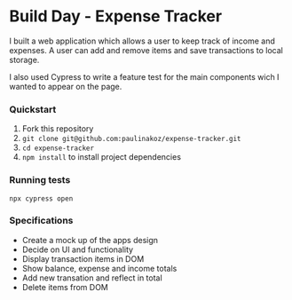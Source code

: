# Build Day - Expense Tracker 
I built a web application which allows a user to keep track of income and expenses. A user can add and remove items and save transactions to local storage. 

I also used Cypress to write a feature test for the main components wich I wanted to appear on the page. 

### Quickstart
1. Fork this repository
2. `git clone git@github.com:paulinakoz/expense-tracker.git`
3. `cd expense-tracker`
4. `npm install` to install project dependencies

### Running tests
```
npx cypress open
```

### Specifications
- Create a mock up of the apps design
- Decide on UI and functionality
- Display transaction items in DOM
- Show balance, expense and income totals
- Add new transation and reflect in total
- Delete items from DOM


